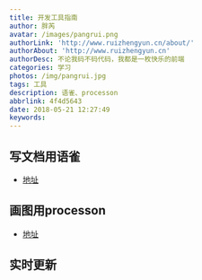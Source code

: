 ```yaml
---
title: 开发工具指南
author: 胖芮
avatar: /images/pangrui.png
authorLink: 'http://www.ruizhengyun.cn/about/'
authorAbout: 'http://www.ruizhengyun.cn'
authorDesc: 不论我码不码代码，我都是一枚快乐的前端
categories: 学习
photos: /img/pangrui.jpg
tags: 工具
description: 语雀、processon
abbrlink: 4f4d5643
date: 2018-05-21 12:27:49
keywords:
---
```


## 写文档用语雀
* [地址](https://yuque.com/)

## 画图用processon
* [地址](https://www.processon.com/)

## 实时更新

